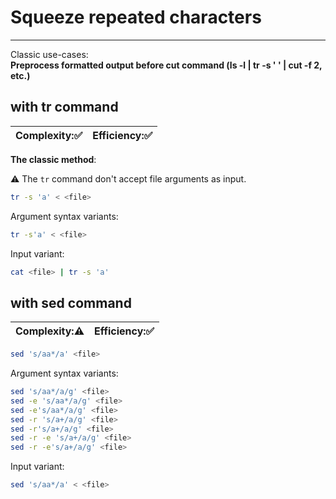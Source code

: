 # Squeeze repeated characters
***
Classic use-cases:  
**Preprocess formatted output before cut command (ls -l | tr -s ' ' | cut -f 2, etc.)**  

## with tr command
| Complexity::white_check_mark: | Efficiency::white_check_mark: |
| ---------- | ---------- |
**The classic method**:  

:warning: The ```tr``` command don't accept file arguments as input.
```bash
tr -s 'a' < <file>
```
Argument syntax variants:
```bash
tr -s'a' < <file>
```
Input variant:
```bash
cat <file> | tr -s 'a'
```

## with sed command
| Complexity::warning: | Efficiency::white_check_mark: |
| ---------- | ---------- |

```bash
sed 's/aa*/a' <file>
```
Argument syntax variants:
```bash
sed 's/aa*/a/g' <file>
sed -e 's/aa*/a/g' <file>
sed -e's/aa*/a/g' <file>
sed -r 's/a+/a/g' <file>
sed -r's/a+/a/g' <file>
sed -r -e 's/a+/a/g' <file>
sed -r -e's/a+/a/g' <file>
```
Input variant:
```bash
sed 's/aa*/a' < <file>
```
